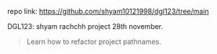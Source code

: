 repo link: https://github.com/shyam10121998/dgl123/tree/main

DGL123: shyam rachchh project 28th november.

>Learn how to refactor project pathnames.